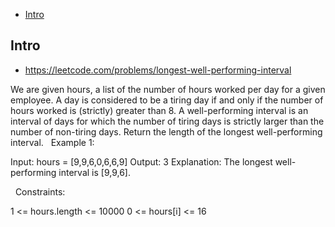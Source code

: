 - [Intro](#intro)

## Intro

- https://leetcode.com/problems/longest-well-performing-interval

We are given hours, a list of the number of hours worked per day for a given employee.
A day is considered to be a tiring day if and only if the number of hours worked is (strictly) greater than 8.
A well-performing interval is an interval of days for which the number of tiring days is strictly larger than the number of non-tiring days.
Return the length of the longest well-performing interval.
 
Example 1:

Input: hours = [9,9,6,0,6,6,9]
Output: 3
Explanation: The longest well-performing interval is [9,9,6].

 
Constraints:

1 <= hours.length <= 10000
0 <= hours[i] <= 16

